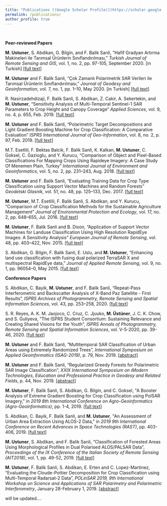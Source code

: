 ```yaml
---
title: "Publications [(Google Scholar Profile)](https://scholar.google.com.tr/citations?user=KtXqoWkAAAAJ&hl=tr)"
permalink: /publications/
author_profile: true
---
```

<br>

<b>Peer-reviewed Papers</b>

**M. Ustuner**, S. Abdikan, G. Bilgin, and F. Balik Sanli, “Hafif Gradyan Artırma Makineleri ile Tarımsal Ürünlerin Sınıflandırılması,” *Turkish Journal of Remote Sensing and GIS*, vol. 1, no. 2, pp. 97-105, September 2020. [in Turkish] [[full text]](http://mustuner.github.io/files/turkish.pdf)

**M. Ustuner** and F. Balik Sanli, “Çok Zamanlı Polarimetrik SAR Verileri ile Tarımsal Ürünlerin Sınıflandırılması,” *Journal of Geodesy and Geoinformation*, vol. 7, no. 1, pp. 1–10, May 2020. [in Turkish] [[full text]](http://mustuner.github.io/files/geodesy.pdf)

R. Nasirzadehdizaji, F. Balik Sanli, S. Abdikan, Z. Cakir, A. Sekertekin, and **M. Ustuner**, “Sensitivity Analysis of Multi-Temporal Sentinel-1 SAR Parameters to Crop Height and Canopy Coverage” *Applied Sciences*, vol. 9, no. 4, p. 655, Feb. 2019. [[full text]](http://mustuner.github.io/files/cropheight.pdf)

**M. Ustuner** and F. Balik Sanli, “Polarimetric Target Decompositions and Light Gradient Boosting Machine for Crop Classification: A Comparative Evaluation” *ISPRS International Journal of Geo-Information*, vol. 8, no. 2, p. 97, Feb. 2019. [[full text]](http://mustuner.github.io/files/lgbm.pdf)

M.T. Esetlili, F. Bektas Balcik, F. Balik Sanli, K. Kalkan, **M. Ustuner**, C. Goksel, C. Gazioglu, and Y. Kurucu, “Comparison of Object and Pixel-Based Classifications For Mapping Crops Using Rapideye Imagery: A Case Study Of Menemen Plain, Turkey” *International Journal of Environment and Geoinformatics*, vol. 5, no. 2, pp. 231–243, Aug. 2018. [[full text]](https://mustuner.github.io/files/objectbased.pdf)

**M. Ustuner** and F. Balik Sanli, “Evaluating Training Data for Crop Type Classification using Support Vector Machines and Random Forests” *Geodetski Glasnik*, vol. 51, no. 48, pp. 125–133, Dec. 2017. [[full text]](http://www.suggsbih.ba/GEODETSKI%20GLASNIK/GEODETSKI_GLASNIK_48/GG48_Ustuner_Sanli.pdf)

**M. Ustuner**, M.T. Esetlili, F. Balik Sanli, S. Abdikan, and Y. Kurucu, “Comparison of Crop Classification Methods for the Sustainable Agriculture Management” *Journal of Environmental Protection and Ecology*, vol. 17, no. 2, pp. 648–655, Jul. 2016. [[full text]](http://mustuner.github.io/files/JEPE.pdf)

**M. Ustuner**, F. Balik Sanli and B. Dixon, “Application of Support Vector Machines for Landuse Classification Using High Resolution RapidEye Images: A Sensitivity Analysis” *European Journal of Remote Sensing*, vol. 48, pp. 403–422, Nov. 2015. [[full text]](http://mustuner.github.io/files/SVM-Landuse.pdf)

S. Abdikan, G. Bilgin, F. Balik Sanli, E. Uslu, and **M. Ustuner**, “Enhancing land use classification with fusing dual polarized TerraSAR X and multispectral RapidEye data,” <i>Journal of Applied Remote Sensing</i>, vol. 9, no. 1, pp. 96054–0, May 2015. [[full text]](http://mustuner.github.io/files/TerraSAR-X.pdf)

<b>Conference Papers</b> 

S. Abdikan, C. Bayik, **M. Ustuner**, and F. Balik Sanli, “Repeat-Pass Interferometric and Backscatter Analysis of X-Band Paz Satellite - First Results”, <i>ISPRS Archives of Photogrammetry, Remote Sensing and Spatial Information Sciences</i>, vol. 43, pp. 253–258, 2020. [[full text]](https://www.int-arch-photogramm-remote-sens-spatial-inf-sci.net/XLIII-B3-2020/253/2020/isprs-archives-XLIII-B3-2020-253-2020.pdf)

S. R. Reyes, A. K. M. Jaojoco, C. Cruz, C. Jjuuko, **M. Üstüner**, J. C. K. Chow, and S. Guliyeva, “The ISPRS Student Consortium: Sustaining Relevance and Creating Shared Visions for the Youth”, <i>ISPRS Annals of Photogrammetry, Remote Sensing and Spatial Information Sciences</i>, vol. V-5-2020, pp. 39-46, 2020. [[full text]](https://www.isprs-ann-photogramm-remote-sens-spatial-inf-sci.net/V-5-2020/39/2020/isprs-annals-V-5-2020-39-2020.pdf) 

**M. Ustuner** and F. Balik Sanli, “Multitemporal SAR Classification of Urban Areas using Extremely Randomized Trees”, *International Symposium on Applied Geoinformatics (ISAG-2019)*, p. 79, Nov. 2019. [[abstract]](http://mustuner.github.io/files/ISAG2019.pdf)

**M. Ustuner** and F. Balik Sanli, “Regularized Greedy Forests for Polarimetric SAR Image Classification”, *XXIX International Symposium on ıModern Technologies, Education and Professional Practice in Geodesy and Related Fields*, p. 44, Nov. 2019. [[abstract]](http://mustuner.github.io/files/RGF19.pdf)

**M. Ustuner**, F. Balik Sanli, S. Abdikan, G. Bilgin, and C. Goksel, "A Booster Analysis of Extreme Gradient Boosting for Crop Classification using PolSAR Imagery," in *2019 8th International Conference on Agro-Geoinformatics (Agro-Geoinformatics)*, pp. 1-4, 2019. [[full text]](http://mustuner.github.io/files/booster.pdf)

S. Abdikan, C. Bayik, F. Balik Sanli, and **M. Ustuner**, "An Assessment of Urban Area Extraction Using ALOS-2 Data," in *2019 9th International Conference on Recent Advances in Space Technologies (RAST)*, pp. 403-406, 2019. [[full text]](http://mustuner.github.io/files/urbanarea.pdf)

**M. Ustuner**, S. Abdikan, and F. Balik Sanli, “Classification of Forested Areas Using Morphological Profiles in Dual Polarised ALOS/PALSAR Data”, *Proceedings of the IX Conference of the Italian Society of Remote Sensing (AIT2018)*, vol. 1, pp. 49-52, 2019. [[full text]](http://mustuner.github.io/files/ForestPA.pdf)

**M. Ustuner**, F. Balik Sanli, S. Abdikan, E. Erten and C. Lopez-Martinez, “Evaluating the Cloude-Pottier Decomposition for Crop Classification using Multi-Temporal Radarsat-2 Data”, *POLinSAR 2019, 9th International Workshop on Science and Applications of SAR Polarimetry and Polarimetric Interferometry*, January 28-February 1, 2019. [[abstract]](http://mustuner.github.io/files/polinsar2019.pdf)


will be updated....
